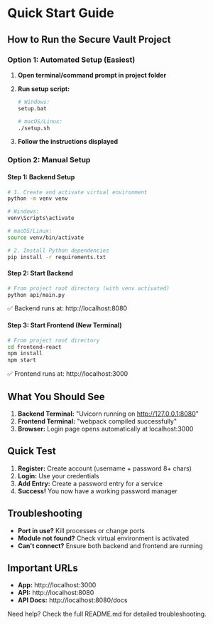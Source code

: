# Quick Start Guide

## How to Run the Secure Vault Project

### Option 1: Automated Setup (Easiest)

1. **Open terminal/command prompt in project folder**

2. **Run setup script:**
   ```bash
   # Windows:
   setup.bat
   
   # macOS/Linux:
   ./setup.sh
   ```

3. **Follow the instructions displayed**

### Option 2: Manual Setup

#### Step 1: Backend Setup
```bash
# 1. Create and activate virtual environment
python -m venv venv

# Windows:
venv\Scripts\activate

# macOS/Linux:
source venv/bin/activate

# 2. Install Python dependencies
pip install -r requirements.txt
```

#### Step 2: Start Backend
```bash
# From project root directory (with venv activated)
python api/main.py
```
✅ Backend runs at: http://localhost:8080

#### Step 3: Start Frontend (New Terminal)
```bash
# From project root directory
cd frontend-react
npm install
npm start
```
✅ Frontend runs at: http://localhost:3000

## What You Should See

1. **Backend Terminal:** "Uvicorn running on http://127.0.0.1:8080"
2. **Frontend Terminal:** "webpack compiled successfully"
3. **Browser:** Login page opens automatically at localhost:3000

## Quick Test

1. **Register:** Create account (username + password 8+ chars)
2. **Login:** Use your credentials
3. **Add Entry:** Create a password entry for a service
4. **Success!** You now have a working password manager

## Troubleshooting

- **Port in use?** Kill processes or change ports
- **Module not found?** Check virtual environment is activated
- **Can't connect?** Ensure both backend and frontend are running

## Important URLs

- **App:** http://localhost:3000
- **API:** http://localhost:8080
- **API Docs:** http://localhost:8080/docs

Need help? Check the full README.md for detailed troubleshooting.

